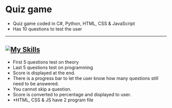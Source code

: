 # Quiz game
- Quiz game coded in C#, Python, HTML, CSS & JavaScript 
- Has 10 questions to test the user
---
## [![My Skills](https://skills.thijs.gg/icons?i=python,cs,html,css,js)](https://skills.thijs.gg)
- First 5 questions test on theory 
- Last 5 questions test on programming
- Score is displayed at the end.
- There is a progress bar to let the user know how many questions still need to be answered.
- You cannot skip a question.
- Score is converted to percentage and displayed to user.
- *HTML, CSS & JS have 2 program file
